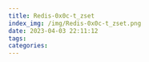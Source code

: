 ```yaml
---
title: Redis-0x0c-t_zset
index_img: /img/Redis-0x0c-t_zset.png
date: 2023-04-03 22:11:12
tags:
categories:
---
```

